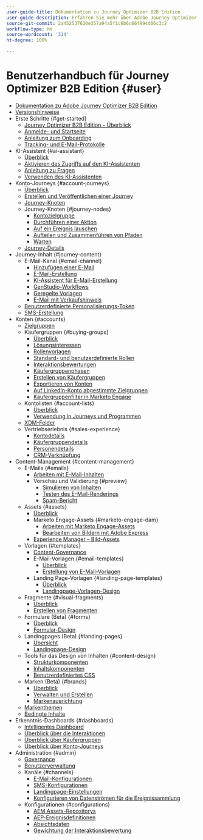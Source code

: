 ```yaml
---
user-guide-title: Dokumentation zu Journey Optimizer B2B Edition
user-guide-description: Erfahren Sie mehr über Adobe Journey Optimizer B2B Edition und darüber, wie Sie sie zum Orchestrieren von Konto- und Käufergruppen-Journeys mithilfe der integrierten generativen KI und branchenführender Automatisierung verwenden können.
source-git-commit: 2a452537620e357a94a5f1c6b6c66f994d06c3c2
workflow-type: ht
source-wordcount: '314'
ht-degree: 100%

---
```



# Benutzerhandbuch für Journey Optimizer B2B Edition {#user}

+ [Dokumentation zu Adobe Journey Optimizer B2B Edition](guide-overview.md)
+ [Versionshinweise](./release-notes/release-notes.md)
+ Erste Schritte {#get-started}
   + [Journey Optimizer B2B Edition – Überblick](about-journey-optimizer-b2b-edition.md)
   + [Anmelde- und Startseite](home-page.md)
   + [Anleitung zum Onboarding](./start/get-started.md)
   + [Tracking- und E-Mail-Protokolle](./start/email-protocols.md)
+ KI-Assistent {#ai-assistant}
   + [Überblick](./ai-assistant/ai-assistant-overview.md)
   + [Aktivieren des Zugriffs auf den KI-Assistenten](./ai-assistant/enable-ai-assistant-access.md)
   + [Anleitung zu Fragen](./ai-assistant/question-guidance.md)
   + [Verwenden des KI-Assistenten](./ai-assistant/use-ai-assistant.md)
+ Konto-Journeys {#account-journeys}
   + [Überblick](./journeys/journey-overview.md)
   + [Erstellen und Veröffentlichen einer Journey](./journeys/create-publish-journey.md)
   + [Journey-Knoten](./journeys/journey-nodes.md)
   + Journey-Knoten {#journey-nodes}
      + [Kontozielgruppe](./journeys/account-audience-nodes.md)
      + [Durchführen einer Aktion](./journeys/action-nodes.md)
      + [Auf ein Ereignis lauschen](./journeys/listen-for-event-nodes.md)
      + [Aufteilen und Zusammenführen von Pfaden](./journeys/split-merge-paths-nodes.md)
      + [Warten](./journeys/wait-nodes.md)
   + [Journey-Details](./journeys/journey-details.md)
+ Journey-Inhalt {#journey-content}
   + E-Mail-Kanal {#email-channel}
      + [Hinzufügen einer E-Mail](./content/add-email.md)
      + [E-Mail-Erstellung](./content/email-authoring.md)
      + [KI-Assistent für E-Mail-Erstellung](./content/ai-assistant-emails.md)
      + [GenStudio-Workflows](./content/genstudio-email-workflow.md)
      + [Geregelte Vorlagen](./content/email-authoring-governance.md)
      + [E-Mail mit Verkaufshinweis](./content/sales-alert-email.md)
   + [Benutzerdefinierte Personalisierungs-Token](./content/personalization-my-tokens.md)
   + [SMS-Erstellung](./content/sms-authoring.md)
+ Konten {#accounts}
   + [Zielgruppen](./audiences/account-audience-overview.md)
   + Käufergruppen {#buying-groups}
      + [Überblick](./buying-groups/buying-groups-overview.md)
      + [Lösungsinteressen](./buying-groups/solution-interests.md)
      + [Rollenvorlagen](./buying-groups/buying-groups-role-templates.md)
      + [Standard- und benutzerdefinierte Rollen](./buying-groups/default-custom-roles.md)
      + [Interaktionsbewertungen](./buying-groups/engagement-scores.md)
      + [Käufergruppenphasen](./buying-groups/buying-group-stages.md)
      + [Erstellen von Käufergruppen](./buying-groups/buying-groups-create.md)
      + [Exportieren von Konten](./audiences/account-list-export.md)
      + [Auf LinkedIn-Konto abgestimmte Zielgruppen](./data/linkedin-account-matched-audiences.md)
      + [Käufergruppenfilter in Marketo Engage](./buying-groups/marketo-engage-smart-list-buying-group-filters.md)
   + Kontolisten {#account-lists}
      + [Überblick](./accounts/account-lists.md)
      + [Verwendung in Journeys und Programmen](./accounts/account-lists-journeys.md)
   + [XDM-Felder](./data/field-mapping.md)
   + Vertriebserlebnis {#sales-experience}
      + [Kontodetails](./accounts/account-details.md)
      + [Käufergruppendetails](./buying-groups/buying-group-details.md)
      + [Personendetails](./accounts/person-details.md)
      + [CRM-Verknüpfung](./accounts/crm-linking.md)
+ Content-Management {#content-management}
   + E-Mails {#emails}
      + [Arbeiten mit E-Mail-Inhalten](./content/emails-list.md)
      + Vorschau und Validierung {#preview}
         + [Simulieren von Inhalten](./content/email-simulate-content.md)
         + [Testen des E-Mail-Renderings](./content/email-test-rendering.md)
         + [Spam-Bericht](./content/email-spam-report.md)
   + Assets {#assets}
      + [Überblick](./content/assets-overview.md)
      + Marketo Engage-Assets {#marketo-engage-dam}
         + [Arbeiten mit Marketo Engage-Assets](./content/marketo-engage-design-studio.md)
         + [Bearbeiten von Bildern mit Adobe Express](./content/image-edit-adobe-express.md)
      + [Experience Manager – Bild-Assets](./content/aem-assets.md)
   + Vorlagen {#templates}
      + [Content-Governance](./content/template-content-governance.md)
      + E-Mail-Vorlagen {#email-templates}
         + [Überblick](./content/email-templates.md)
         + [Erstellung von E-Mail-Vorlagen](./content/email-template-authoring.md)
      + Landing Page-Vorlagen {#landing-page-templates}
         + [Überblick](./content/landing-page-templates.md)
         + [Landingpage-Vorlagen-Design](./content/landing-page-template-design.md)
   + Fragmente {#visual-fragments}
      + [Überblick](./content/fragments.md)
      + [Erstellen von Fragmenten](./content/fragment-authoring.md)
   + Formulare (Beta) {#forms}
      + [Überblick](./content/forms.md)
      + [Formular-Design](./content/form-design.md)
   + Landingpages (Beta) {#landing-pages}
      + [Übersicht](./content/landing-pages.md)
      + [Landingpage-Design](./content/landing-page-design.md)
   + Tools für das Design von Inhalten {#content-design}
      + [Strukturkomponenten](./content/structure-components.md)
      + [Inhaltskomponenten](./content/content-components.md)
      + [Benutzerdefiniertes CSS](./content/design-custom-css.md)
   + Marken (Beta) {#brands}
      + [Überblick](./content/brands-overview.md)
      + [Verwalten und Erstellen](./content/brands-manage-create.md)
      + [Markenausrichtung](./content/brand-alignment.md)
   + [Markenthemen](./content/brand-themes.md)
   + [Bedingte Inhalte](./content/conditional-content.md)
+ Erkenntnis-Dashboards {#dashboards}
   + [Intelligentes Dashboard](./dashboards/intelligent-dashboard.md)
   + [Überblick über die Interaktionen](./dashboards/engagement-dashboard.md)
   + [Überblick über Käufergruppen](./dashboards/buying-groups-dashboard.md)
   + [Überblick über Konto-Journeys](./dashboards/journeys-dashboard.md)
+ Administration {#admin}
   + [Governance](./admin/governance.md)
   + [Benutzerverwaltung](./admin/user-management.md)
   + Kanäle {#channels}
      + [E-Mail-Konfigurationen](./admin/configure-channels-emails.md)
      + [SMS-Konfigurationen](./admin/configure-channels-sms.md)
      + [Landingpage-Einstellungen](./admin/landing-page-settings.md)
      + [Konfigurieren von Datenströmen für die Ereignissammlung](./data/aep-event-collection.md)
   + Konfigurationen  {#configurations}
      + [AEM Assets-Repositorys](./admin/configure-aem-repositories.md)
      + [AEP-Ereignisdefinitionen](./admin/configure-aep-events.md)
      + [Absichtsdaten](./admin/intent-data.md)
      + [Gewichtung der Interaktionsbewertung](./admin/engagement-score-weighting.md)